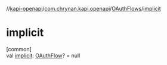 //[kapi-openapi](../../../index.md)/[com.chrynan.kapi.openapi](../index.md)/[OAuthFlows](index.md)/[implicit](implicit.md)

# implicit

[common]\
val [implicit](implicit.md): [OAuthFlow](../-o-auth-flow/index.md)? = null
